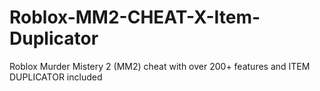 # Roblox-MM2-CHEAT-X-Item-Duplicator
Roblox Murder Mistery 2 (MM2) cheat with over 200+ features and ITEM DUPLICATOR included
